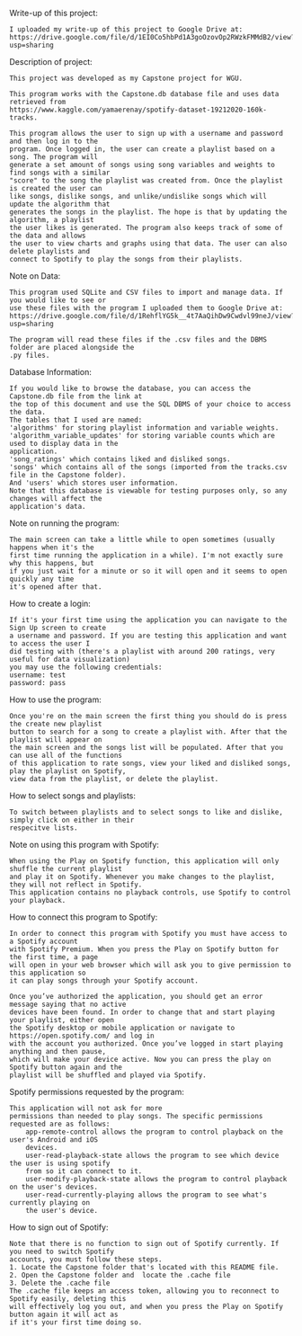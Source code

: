 Write-up of this project:

	I uploaded my write-up of this project to Google Drive at:
	https://drive.google.com/file/d/1EI0Co5hbPd1A3goOzovOp2RWzkFMMdB2/view?usp=sharing

Description of project:

	This project was developed as my Capstone project for WGU.
	
	This program works with the Capstone.db database file and uses data retrieved from
	https://www.kaggle.com/yamaerenay/spotify-dataset-19212020-160k-tracks. 
	
	This program allows the user to sign up with a username and password and then log in to the 
	program. Once logged in, the user can create a playlist based on a song. The program will 
	generate a set amount of songs using song variables and weights to find songs with a similar 
	"score" to the song the playlist was created from. Once the playlist is created the user can 
	like songs, dislike songs, and unlike/undislike songs which will update the algorithm that 
	generates the songs in the playlist. The hope is that by updating the algorithm, a playlist 
	the user likes is generated. The program also keeps track of some of the data and allows 
	the user to view charts and graphs using that data. The user can also delete playlists and 
	connect to Spotify to play the songs from their playlists.

Note on Data:

	This program used SQLite and CSV files to import and manage data. If you would like to see or
	use these files with the program I uploaded them to Google Drive at:
	https://drive.google.com/file/d/1RehflYG5k__4t7AaQihDw9Cwdvl99neJ/view?usp=sharing
	
	The program will read these files if the .csv files and the DBMS folder are placed alongside the
	.py files.

Database Information:

	If you would like to browse the database, you can access the Capstone.db file from the link at 
	the top of this document and use the SQL DBMS of your choice to access the data.
	The tables that I used are named: 
	'algorithms' for storing playlist information and variable weights. 
	'algorithm_variable_updates' for storing variable counts which are used to display data in the 
	application. 
	'song_ratings' which contains liked and disliked songs. 
	'songs' which contains all of the songs (imported from the tracks.csv file in the Capstone folder). 
	And 'users' which stores user information. 
	Note that this database is viewable for testing purposes only, so any changes will affect the 
	application's data.

Note on running the program:

	The main screen can take a little while to open sometimes (usually happens when it's the
	first time running the application in a while). I'm not exactly sure why this happens, but
	if you just wait for a minute or so it will open and it seems to open quickly any time
	it's opened after that.

How to create a login:

	If it's your first time using the application you can navigate to the Sign Up screen to create
	a username and password. If you are testing this application and want to access the user I
	did testing with (there's a playlist with around 200 ratings, very useful for data visualization)
	you may use the following credentials:
	username: test
	password: pass

How to use the program:

	Once you're on the main screen the first thing you should do is press the create new playlist 
	button to search for a song to create a playlist with. After that the playlist will appear on
	the main screen and the songs list will be populated. After that you can use all of the functions
	of this application to rate songs, view your liked and disliked songs, play the playlist on Spotify,
	view data from the playlist, or delete the playlist.

How to select songs and playlists:

	To switch between playlists and to select songs to like and dislike, simply click on either in their
	respecitve lists.

Note on using this program with Spotify:

	When using the Play on Spotify function, this application will only shuffle the current playlist
	and play it on Spotify. Whenever you make changes to the playlist, they will not reflect in Spotify.
	This application contains no playback controls, use Spotify to control your playback.

How to connect this program to Spotify:

	In order to connect this program with Spotify you must have access to a Spotify account 
	with Spotify Premium. When you press the Play on Spotify button for the first time, a page 
	will open in your web browser which will ask you to give permission to this application so 
	it can play songs through your Spotify account. 

	Once you’ve authorized the application, you should get an error message saying that no active 
	devices have been found. In order to change that and start playing your playlist, either open 
	the Spotify desktop or mobile application or navigate to https://open.spotify.com/ and log in 
	with the account you authorized. Once you’ve logged in start playing anything and then pause, 
	which will make your device active. Now you can press the play on Spotify button again and the 
	playlist will be shuffled and played via Spotify.

Spotify permissions requested by the program:

	This application will not ask for more 
	permissions than needed to play songs. The specific permissions requested are as follows:
		app-remote-control allows the program to control playback on the user's Android and iOS 
		devices.
		user-read-playback-state allows the program to see which device the user is using spotify 
		from so it can connect to it.
		user-modify-playback-state allows the program to control playback on the user's devices.
		user-read-currently-playing allows the program to see what's currently playing on 
		the user's device.

How to sign out of Spotify:

	Note that there is no function to sign out of Spotify currently. If you need to switch Spotify
	accounts, you must follow these steps.
	1. Locate the Capstone folder that's located with this README file.
	2. Open the Capstone folder and  locate the .cache file
	3. Delete the .cache file
	The .cache file keeps an access token, allowing you to reconnect to Spotify easily, deleting this 
	will effectively log you out, and when you press the Play on Spotify button again it will act as 
	if it's your first time doing so.
